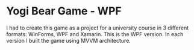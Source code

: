 # Yogi Bear Game - WPF

I had to create this game as a project for a university course in 3 different formats: WinForms, WPF and Xamarin. This is the WPF version. In each version I built the game using MVVM architecture.
